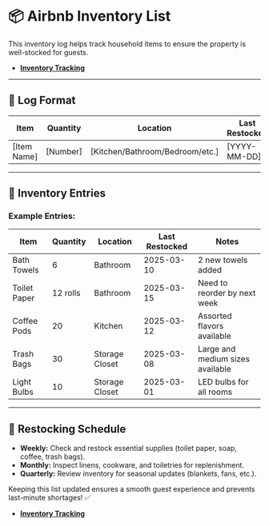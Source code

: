 # 📦 Airbnb Inventory List

This inventory log helps track household items to ensure the property is well-stocked for guests.

- **[Inventory Tracking](https://docs.google.com/spreadsheets/d/196DehABsXQQOsd4wHVkstZXzIGg1CQH0EMqDD0kMt9k/edit?gid=722429952#gid=722429952)**

---

## 📌 **Log Format**
| Item | Quantity | Location | Last Restocked | Notes |
|------|----------|----------|----------------|-------|
| [Item Name] | [Number] | [Kitchen/Bathroom/Bedroom/etc.] | [YYYY-MM-DD] | [Additional details] |

---

## 📝 **Inventory Entries**

### Example Entries:
| Item | Quantity | Location | Last Restocked | Notes |
|------|----------|----------|----------------|-------|
| Bath Towels | 6 | Bathroom | 2025-03-10 | 2 new towels added |
| Toilet Paper | 12 rolls | Bathroom | 2025-03-15 | Need to reorder by next week |
| Coffee Pods | 20 | Kitchen | 2025-03-12 | Assorted flavors available |
| Trash Bags | 30 | Storage Closet | 2025-03-08 | Large and medium sizes available |
| Light Bulbs | 10 | Storage Closet | 2025-03-01 | LED bulbs for all rooms |

---

## 🔄 **Restocking Schedule**
- **Weekly:** Check and restock essential supplies (toilet paper, soap, coffee, trash bags).
- **Monthly:** Inspect linens, cookware, and toiletries for replenishment.
- **Quarterly:** Review inventory for seasonal updates (blankets, fans, etc.).

Keeping this list updated ensures a smooth guest experience and prevents last-minute shortages! ✅

- **[Inventory Tracking](https://docs.google.com/spreadsheets/d/196DehABsXQQOsd4wHVkstZXzIGg1CQH0EMqDD0kMt9k/edit?gid=722429952#gid=722429952)**
